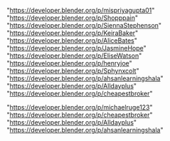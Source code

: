 "https://developer.blender.org/p/mispriyagupta01"
"https://developer.blender.org/p/Shopppain"
"https://developer.blender.org/p/SiennaStephenson"
"https://developer.blender.org/p/KeiraBaker"
"https://developer.blender.org/p/AliceBates"
"https://developer.blender.org/p/JasmineHope"
"https://developer.blender.org/p/EliseWatson"
"https://developer.blender.org/p/henryjoe"
"https://developer.blender.org/p/Sphynxcolt"
"https://developer.blender.org/p/ahsanlearningshala"
"https://developer.blender.org/p/Alldayplus"
"https://developer.blender.org/p/cheapestbroker"
 
"https://developer.blender.org/p/michaelruge123"
"https://developer.blender.org/p/cheapestbroker"
"https://developer.blender.org/p/Alldayplus"
"https://developer.blender.org/p/ahsanlearningshala"
 
